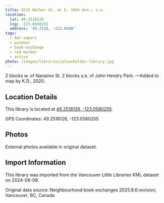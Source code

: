 ```yaml
---
title: 3515 Walker St. at E. 19th Ave.; s.w.
location:
  lat: 49.2518126
  lng: -123.0580255
  address: '49.2518, -123.0580'
tags:
  - kml-import
  - outdoor
  - book-exchange
  - red-marker
  - active
photo: /images/libraries/placeholder-library.jpg
---
```

2 blocks w. of Nanaimo St.
2 blocks s.e. of John Hendry Park.
—Added to map by K.D., 2020.

## Location Details

This library is located at [49.2518126, -123.0580255](https://www.google.com/maps?q=49.2518126,-123.0580255).

GPS Coordinates: 49.2518126, -123.0580255

## Photos

External photos available in original dataset.

## Import Information

This library was imported from the Vancouver Little Libraries KML dataset on 2024-08-08.

Original data source: Neighbourhood book exchanges 2025.8.6.revision; Vancouver, BC, Canada
